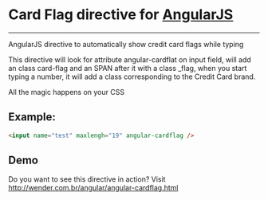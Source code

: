 # Card Flag directive for [AngularJS](http://angularjs.org/)

***

AngularJS directive to automatically show credit card flags while typing


This directive will look for attribute angular-cardflat on input field, will add an class card-flag and an SPAN after it with a class _flag,
when you start typing a number, it will add a class corresponding to the Credit Card brand.

All the magic happens on your CSS

## Example: 
```HTML
<input name="test" maxlengh="19" angular-cardflag />
```


## Demo
Do you want to see this directive in action? Visit http://wender.com.br/angular/angular-cardflag.html